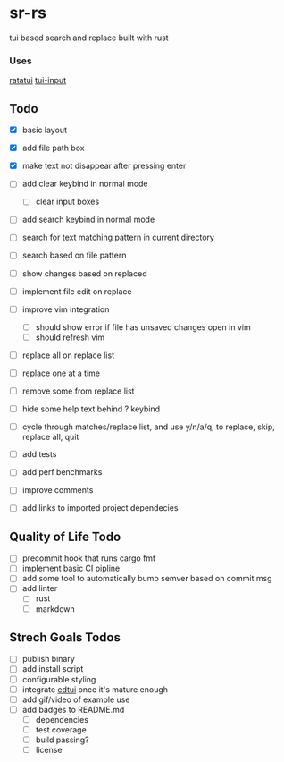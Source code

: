 # sr-rs
tui based search and replace built with rust



### Uses
[ratatui](https://github.com/ratatui-org/ratatui/tree/main)
[tui-input](https://github.com/sayanarijit/tui-input)

## Todo

- [x] basic layout
- [x] add file path box
- [x] make text not disappear after pressing enter
- [ ] add clear keybind in normal mode
    - [ ] clear input boxes
- [ ] add search keybind in normal mode
- [ ] search for text matching pattern in current directory
- [ ] search based on file pattern
- [ ] show changes based on replaced
- [ ] implement file edit on replace
- [ ] improve vim integration
    - [ ] should show error if file has unsaved changes open in vim
    - [ ] should refresh vim
- [ ] replace all on replace list
- [ ] replace one at a time
- [ ] remove some from replace list
- [ ] hide some help text behind ? keybind
- [ ] cycle through matches/replace list, and use y/n/a/q, to replace, skip, replace all, quit
- [ ] add tests
- [ ] add perf benchmarks
- [ ] improve comments
- [ ] add links to imported project dependecies


## Quality of Life Todo
- [ ] precommit hook that runs cargo fmt
- [ ] implement basic CI pipline
- [ ] add some tool to automatically bump semver based on commit msg
- [ ] add linter
    - [ ] rust
    - [ ] markdown

## Strech Goals Todos
- [ ] publish binary
- [ ] add install script
- [ ] configurable styling
- [ ] integrate [edtui](https://github.com/preiter93/edtui) once it's mature enough
- [ ] add gif/video of example use
- [ ] add badges to README.md
    - [ ] dependencies
    - [ ] test coverage
    - [ ] build passing?
    - [ ] license
